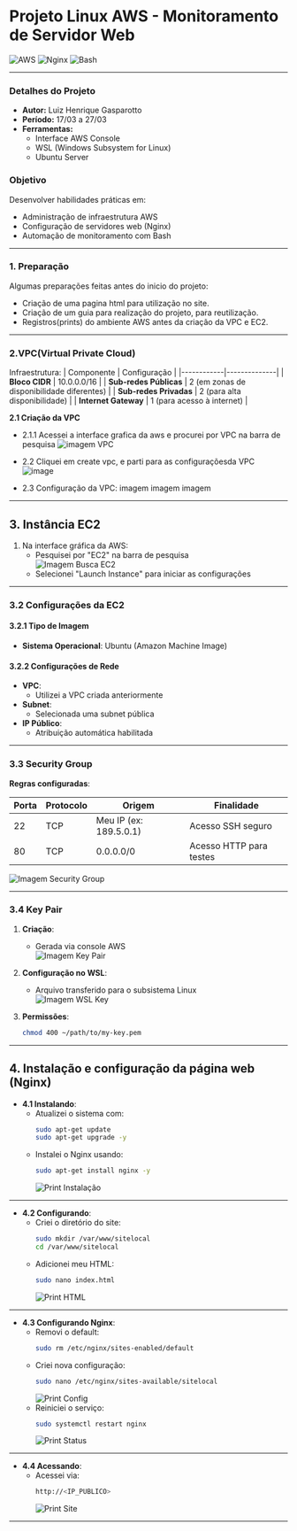 #  Projeto Linux AWS - Monitoramento de Servidor Web

![AWS](https://img.shields.io/badge/AWS-%23FF9900.svg?style=for-the-badge&logo=amazon-aws&logoColor=white)
![Nginx](https://img.shields.io/badge/nginx-%23009639.svg?style=for-the-badge&logo=nginx&logoColor=white)
![Bash](https://img.shields.io/badge/bash-%23121011.svg?style=for-the-badge&logo=gnu-bash&logoColor=white)

---

### Detalhes do Projeto
- **Autor:** Luiz Henrique Gasparotto
- **Período:** 17/03 a 27/03
- **Ferramentas:**
  - Interface AWS Console
  - WSL (Windows Subsystem for Linux)
  - Ubuntu Server

### Objetivo
Desenvolver habilidades práticas em:
- Administração de infraestrutura AWS
- Configuração de servidores web (Nginx)
- Automação de monitoramento com Bash

---

### 1. Preparação 
Algumas preparações feitas antes do inicio do projeto:
- Criação de uma pagina html para utilização no site.
- Criação de um guia para realização do projeto, para reutilização.
- Registros(prints) do ambiente AWS antes da criação da VPC e EC2.


---
### 2.VPC(Virtual Private Cloud)
Infraestrutura:
| Componente | Configuração |
|------------|--------------|
| **Bloco CIDR** | 10.0.0.0/16 |
| **Sub-redes Públicas** | 2 (em zonas de disponibilidade diferentes) |
| **Sub-redes Privadas** | 2 (para alta disponibilidade) |
| **Internet Gateway** | 1 (para acesso à internet) |

**2.1 Criação da VPC**
- 2.1.1 Acessei a interface grafica da aws e procurei por VPC na barra de pesquisa
	![imagem VPC](img/VPC1.png)
- 2.2 Cliquei em create vpc, e parti para as configuraçõesda VPC
   	 ![image](VPC2.png)

- 2.3 Configuração da VPC:
  	imagem
  	imagem
  	imagem
---

## 3. Instância EC2

1. Na interface gráfica da AWS:
   - Pesquisei por "EC2" na barra de pesquisa  
     ![Imagem Busca EC2](img/ec2-search.png)
   - Selecionei "Launch Instance" para iniciar as configurações

---

### 3.2 Configurações da EC2

#### 3.2.1 Tipo de Imagem
- **Sistema Operacional**: Ubuntu (Amazon Machine Image)

#### 3.2.2 Configurações de Rede
- **VPC**: 
  - Utilizei a VPC criada anteriormente
- **Subnet**:
  - Selecionada uma subnet pública
- **IP Público**:
  - Atribuição automática habilitada

---

### 3.3 Security Group

**Regras configuradas**:

| Porta | Protocolo | Origem               | Finalidade                |
|-------|-----------|----------------------|---------------------------|
| 22    | TCP       | Meu IP (ex: 189.5.0.1) | Acesso SSH seguro         |
| 80    | TCP       | 0.0.0.0/0            | Acesso HTTP para testes   |

![Imagem Security Group](img/security-group.png)

---

### 3.4 Key Pair

1. **Criação**:
   - Gerada via console AWS  
     ![Imagem Key Pair](img/key-pair.png)

2. **Configuração no WSL**:
   - Arquivo transferido para o subsistema Linux  
     ![Imagem WSL Key](img/wsl-key.png)

3. **Permissões**:
   ```bash
   chmod 400 ~/path/to/my-key.pem

---


## 4. Instalação e configuração da página web (Nginx)

- **4.1 Instalando**:
  - Atualizei o sistema com:
    ```bash
    sudo apt-get update
    sudo apt-get upgrade -y
    ```
  - Instalei o Nginx usando:
    ```bash
    sudo apt-get install nginx -y
    ```
    ![Print Instalação](img/install-nginx.png)

---

- **4.2 Configurando**:
  - Criei o diretório do site:
    ```bash
    sudo mkdir /var/www/sitelocal
    cd /var/www/sitelocal
    ```
  - Adicionei meu HTML:
    ```bash
    sudo nano index.html
    ```
    ![Print HTML](img/html-code.png)

---

- **4.3 Configurando Nginx**:
  - Removi o default:
    ```bash
    sudo rm /etc/nginx/sites-enabled/default
    ```
  - Criei nova configuração:
    ```bash
    sudo nano /etc/nginx/sites-available/sitelocal
    ```
    ![Print Config](img/nginx-config.png)
  - Reiniciei o serviço:
    ```bash
    sudo systemctl restart nginx
    ```
    ![Print Status](img/nginx-status.png)

---

- **4.4 Acessando**:
  - Acessei via:
    ```bash
    http://<IP_PUBLICO>
    ```
    ![Print Site](img/site-access.png)
  
---





